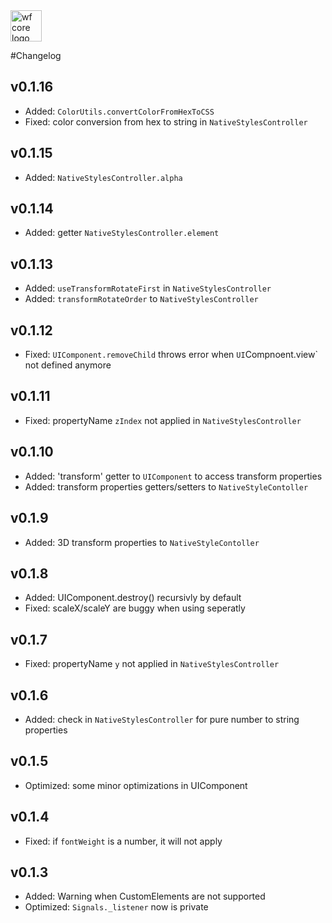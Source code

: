 <img src="https://webfruits.io/assets/wf-small-core-logo.svg" alt="wf core logo" height="50px">

#Changelog

## v0.1.16
* Added: `ColorUtils.convertColorFromHexToCSS`
* Fixed: color conversion from hex to string in `NativeStylesController`

## v0.1.15
* Added: `NativeStylesController.alpha`

## v0.1.14
* Added: getter `NativeStylesController.element`

## v0.1.13
* Added: `useTransformRotateFirst` in `NativeStylesController`
* Added: `transformRotateOrder` to `NativeStylesController`

## v0.1.12
* Fixed: `UIComponent.removeChild` throws error when `UI`Compnoent.view` not defined anymore

## v0.1.11
* Fixed: propertyName `zIndex` not applied in `NativeStylesController`

## v0.1.10
* Added: 'transform' getter to `UIComponent` to access transform properties
* Added: transform properties getters/setters to `NativeStyleContoller`

## v0.1.9
* Added: 3D transform properties to `NativeStyleContoller`

## v0.1.8
* Added: UIComponent.destroy() recursivly by default
* Fixed: scaleX/scaleY are buggy when using seperatly

## v0.1.7
* Fixed: propertyName `y` not applied in `NativeStylesController`

## v0.1.6
* Added: check in `NativeStylesController` for pure number to string properties 

## v0.1.5
* Optimized: some minor optimizations in UIComponent

## v0.1.4
* Fixed: if `fontWeight` is a number, it will not apply 

## v0.1.3
* Added: Warning when CustomElements are not supported
* Optimized: `Signals._listener` now is private 
